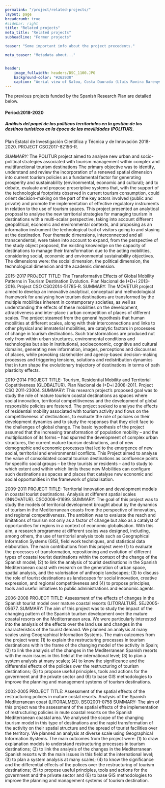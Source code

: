 ```yaml
---
permalink: "/project/related-projects/"
layout: page
breadcrumb: true
#sidebar: right
title: "Related projects"
meta_title: "Related projects"
subheadline: "Former projects"

teaser: "Some important info about the project precedents." 

meta_teaser: "Metadata about..."


header:
    image_fullwidth: headers/DSC_1100.JPG
    background-color: "#262930"
    caption: "Aerial view of Salou, Costa Daurada (Lluís Rovira Barenys/ revistacambrils.cat)"
---
```

 
The previous projects funded by the Spanish Research Plan are detailed below.

#### Period:2018-2020  

##### Análisis del papel de las políticas territoriales en la gestión de los destinos turísticos en la época de las movilidades (POLITUR).  

Plan Estatal de Investigación Científica y Técnica y de Innovación 2018-2020. PROJECT CSO2017-82156-R.  

*SUMMARY:*
The POLITUR project aimed to analyse new urban and socio-political strategies associated with tourism management within complex and multifunctional tourism destinations The primary objective was to identify, understand and review the incorporation of a renewed spatial dimension into current tourism policies as a fundamental factor for generating prosperity and sustainability (environmental, economic and cultural); and to debate, evaluate and propose prescriptive systems that, with the support of the technological footprints observed in current tourism consumption, could orient decision-making on the part of the key actors involved (public and private) and promote the implementation of effective regulatory instruments in relation to the use of tourism spaces.
This project presented an analytical proposal to analyse the new territorial strategies for managing tourism in destinations with a multi-scalar perspective, taking into account different geopolitical, economic and environmental contexts, and proposing as an information instrument the technological trail of visitors going to and staying at the destination. Four thematic dimensions, interconnected and all transcendental, were taken into account to expand, from the perspective of the study object proposed, the existing knowledge on the capacity of destinations to manage their transformation due to the acting mobilities, considering social, economic and environmental sustainability objectives. The dimensions were: the social dimension, the political dimension, the technological dimension and the academic dimension.

 2015-2017
PROJECT TITLE:
The Transformative Effects of Global Mobility Patterns in Tourism Destination Evolution. Plan Nacional de I+D+i 2013-2016. Project CSO CSO2014-51785-R.
SUMMARY:
The MOVETUR project aimed to develop an innovative analytical, conceptual and methodological framework for analysing how tourism destinations are transformed by the multiple mobilities inherent in contemporary societies, as well as understanding the effects of these mobilities on the development, attractiveness and inter-place / urban competition of places of different scales. 
The project steamed from the general hypothesis that human mobilities at different scales, along with their interconnections and links to other physical and immaterial mobilities, are catalytic factors in processes of change in tourism destinations. Such transformations are produced not only from within urban structures, environmental conditions and technologies but also in institutional, socioeconomic, cognitive and cultural domains, generating new information, images, perceptions and discourses of places, while provoking stakeholder and agency-based decision-making processes and triggering tensions, solutions and redistribution dynamics that in turn shape the evolutionary trajectory of destinations in terms of path plasticity effects.
 
2010-2014
PROJECT TITLE:
Tourism, Residential Mobility and Territorial Copetitiveness (GLOBALTUR). Plan Nacional de I+D+i 2008-2011. Project CSO 2011-23004.
SUMMARY:
This research project’s proposed goal was to study the role of mature tourism coastal destinations as spaces where social innovation, territorial competitiveness and the development of global responsible policies are fostered. The project seeked to analyse the effects of residential mobility associated with tourism activity and flows on the competitiveness of destinations, to evaluate the role of policies on their development dynamics and to study the responses that they elicit face to the challenges of global change. The basic hypothesis of the project assumed that the increasing transformation of population mobility – and the multiplication of its forms – had spurred the development of complex urban structures, the current mature tourism destinations, and of new demographic and economic processes that led to the emergence of new social, territorial and environmental conflicts.
This Project aimed to analyse the value of consolidated coastal tourism destinations as confluence points for specific social groups – be they tourists or residents – and to study to which extent and within which limits these new Mobilities can configure such destinations as spaces and places that catalyse new economic and social opportunities in the framework of globalisation.
 
2009-2011
PROJECT TITLE:
Territorial innovation and development models in coastal tourist destinations. Analysis at different spatial scales (INNOVATUR). CSO2008-01699.
SUMMARY:
The goal of this project was to study the models of territorial development brought about by the dynamics of tourism in the Mediterranean coasts from the perspective of innovation, and regional competitiveness. The ambition was to evaluate the reach and limitations of tourism not only as a factor of change but also as a catalyst of opportunities for regions in a context of economic globalisation. With this aim, a research programme at different scales was designed, including, among others, the use of territorial analysis tools such as Geographical Information Systems (GIS), field work techniques, and statistical data elaboration.
The main contributions from this project were (1) to evaluate the processes of transformation, repositioning and evolution of different types of coastal tourist destinations within the context of the change of the Spanish model; (2) to link the analysis of tourist destinations in the Spanish Mediterranean coast with research on the generation of urban space, spatial analysis, and the valorisation of anthropic landscapes; (3) to discuss the role of tourist destinations as landscapes for social innovation, creative expression, and regional competitiveness and (4) to propose principles, tools and useful initiatives to public administrations and economic agents.
 
2006-2008
PROJECT TITLE:
Assessment of the effects of changes in the Spanish tourist model over mature coastal resorts (LITORALTUR). SEJ2005-05677.
SUMMARY:
The aim of this project was to study the impact of the changing pattern of the Spanish tourism development over the mature coastal resorts on the Mediterranean area. We were particularly interested into the analysis of the effects over the land use and changes in the characteristics of the tourist demand. We planned an analysis at many scales using Geographical Information Systems.
The main outcomes from the project were: (1) to explain the restructuring processes in tourism destinations within the frame of the changing model of the activity in Spain; (2) to link the analysis of the changes in the Mediterranean Spanish resorts with the main issues in this field at the international level; (3) to plan a system analysis at many scales; (4) to know the significance and the differential effects of the policies over the restructuring of tourism destinations; (5) to propose useful principles, tools and actions for the government and the private sector and (6) to base GIS methodologies to improve the planning and management systems of tourism destinations.
 
2002-2005
PROJECT TITLE:
Assessment of the spatial effects of the restructuring polices in mature costal resorts. Analysis of the Spanish Mediterranean coast (LITORALMED). BSO2001-0758
SUMMARY:
The aim of this project was the assessment of the spatial effects of the implementation of restructuring policies in mute coastal resorts on the Spanish Mediterranean coastal area. We analysed the scope of the changing tourism model in this type of destinations and the rapid transformation of the activity on their spatial structure and the spread of tourist facilities over the territory. We planned an analysis at diverse  scale using Geographical Information Systems.
The main outcomes from the project were: (1) to draw explanation models to understand restructuring processes in tourism destinations; (2) to link the analysis of the changes in the Mediterranean Spanish resorts with the main issues in this field at the international level; (3) to plan a system analysis at many scales; (4) to know the significance and the differential effects of the polices over the restructuring of tourism destinations; (5) to propose useful principles, tools and actions for the government and the private sector and (6) to base GIS methodologies to improve the planning and management systems of tourism destination.

